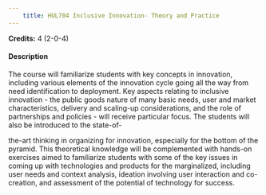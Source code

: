 ```yaml
---
    title: HUL704 Inclusive Innovation- Theory and Practice
---
```

**Credits:** 4 (2-0-4)



#### Description 
The course will familiarize students with key concepts in innovation, including various elements of the innovation cycle going all the way from need identification to deployment. Key aspects relating to inclusive innovation - the public goods nature of many basic needs, user and market characteristics, delivery and scaling-up considerations, and the role of partnerships and policies - will receive particular focus. The students will also be introduced to the state-of-

the-art thinking in organizing for innovation, especially for the bottom of the pyramid. This theoretical knowledge will be complemented with hands-on exercises aimed to familiarize students with some of the key issues in coming up with technologies and products for the marginalized, including user needs and context analysis, ideation involving user interaction and co-creation, and assessment of the potential of technology for success.